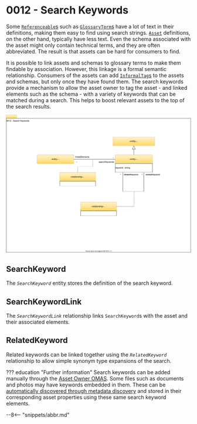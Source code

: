 <!-- SPDX-License-Identifier: CC-BY-4.0 -->
<!-- Copyright Contributors to the Egeria project 2020. -->

# 0012 - Search Keywords

Some [`Referenceable`s](/types/0/0010-Base-Model/#referenceable) such as [`GlossaryTerm`s](/types/3/0330-Terms/#glossaryterm) have a lot of text in their definitions, making them easy to find using search strings. [`Asset`](/types/0/0010-Base-Model/#asset) definitions, on the other hand, typically have less text. Even the schema associated with the asset might only contain technical terms, and they are often abbreviated. The result is that assets can be hard for consumers to find.

It is possible to link assets and schemas to glossary terms to make them findable by association. However, this linkage is a formal semantic relationship. Consumers of the assets can add [`InformalTag`s](/types/1/0150-Feedback/#informaltag) to the assets and schemas, but only once they have found them. The search keywords provide a mechanism to allow the asset owner to tag the asset - and linked elements such as the schema - with a variety of keywords that can be matched during a search. This helps to boost relevant assets to the top of the search results.

![UML](0012-Search-Keywords.svg)

## SearchKeyword

The *`SearchKeyword`* entity stores the definition of the search keyword.

## SearchKeywordLink

The *`SearchKeywordLink`* relationship links `SearchKeyword`s with the asset and their associated elements.

## RelatedKeyword

Related keywords can be linked together using the *`RelatedKeyword`* relationship to allow simple synonym type expansions of the search.

??? education "Further information"
    Search keywords can be added manually through the [Asset Owner OMAS](/services/omas/asset-owner/overview). Some files such as documents and photos may have keywords embedded in them. These can be [automatically discovered through metadata discovery](../metadata-discovery) and stored in their corresponding asset properties using these same search keyword elements.

--8<-- "snippets/abbr.md"
